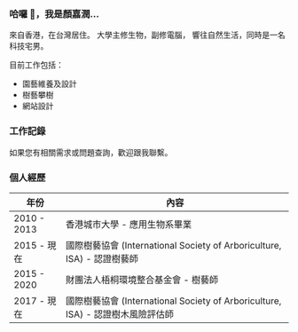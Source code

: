### 哈囉 👋，我是顏嘉潤...

來自香港，在台灣居住。
大學主修生物，副修電腦，
響往自然生活，同時是一名科技宅男。

目前工作包括：
- 園藝維養及設計
- 樹藝攀樹
- 網站設計

### 工作記錄

如果您有相關需求或問題查詢，歡迎跟我聯繫。

### 個人經歷
|年份|內容|
| ----------- | ----------- |
|2010 - 2013|香港城市大學 - 應用生物系畢業|
|2015 - 現在|國際樹藝協會 (International Society of Arboriculture, ISA) - 認證樹藝師|
|2015 - 2020|財團法人梧桐環境整合基金會 - 樹藝師|
|2017 - 現在|國際樹藝協會 (International Society of Arboriculture, ISA) - 認證樹木風險評估師|
